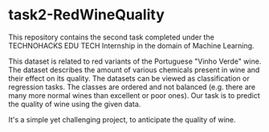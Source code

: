 # task2-RedWineQuality
This repository contains the second task completed under the TECHNOHACKS EDU TECH Internship in the domain of Machine Learning.

This dataset is related to red variants of the Portuguese "Vinho Verde" wine. The dataset describes the amount of various chemicals present in wine and their effect on its quality. The datasets can be viewed as classification or regression tasks. The classes are ordered and not balanced (e.g. there are many more normal wines than excellent or poor ones). Our task is to predict the quality of wine using the given data.

It's a simple yet challenging project, to anticipate the quality of wine.
